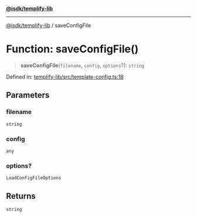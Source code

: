 [**@isdk/templify-lib**](../README.md)

***

[@isdk/templify-lib](../globals.md) / saveConfigFile

# Function: saveConfigFile()

> **saveConfigFile**(`filename`, `config`, `options`?): `string`

Defined in: [templify-lib/src/template-config.ts:18](https://github.com/isdk/templify-lib.js/blob/a4bd00ad1125d7bea4f09fdb1587c7d10c774e22/src/template-config.ts#L18)

## Parameters

### filename

`string`

### config

`any`

### options?

`LoadConfigFileOptions`

## Returns

`string`
